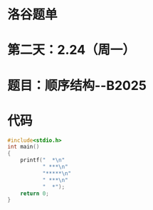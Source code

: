 # 洛谷题单

# 第二天：2.24（周一）
# 题目：顺序结构--B2025

# 代码
```C
#include<stdio.h>
int main()
{
    printf("  *\n"
           " ***\n"
           "*****\n"
           " ***\n"
           "  *");
    return 0;
}
```